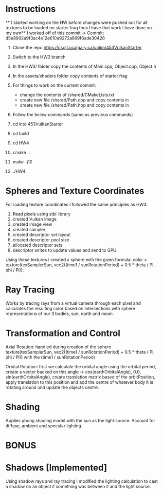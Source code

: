 # Instructions

** I started working on the HW before changes were pushed out for all textures to be loaded on
starter.frag thus I have that work I have done on my own**
I worked off of this commit -> Commit: d5e8902a9f3ac4e12e610e9272a969f6ade30426

1. Clone the repo https://csgit.ucalgary.ca/ualim/453VulkanStarter
2. Switch to the HW3 branch
3. In the HW3/ folder copy the contents of Main.cpp, Object.cpp, Object.h
4. In the assets/shaders folder copy contents of starter.frag
5. For things to work on the current commit:
   - change the contents of /shared/CMakeLists.txt
   - create new file /shared/Path.cpp and copy contents in
   - create new file /shared/Path.hpp and copy contents in

6. Follow the below commands (same as previous commands)
7. cd into 453VulkanStarter
8. cd build
9.  cd HW4
10. cmake ..
11. make -j10
12. ./HW4

# Spheres and Texture Coordinates

For loading texture coordinates I followed the same principles as HW3:
1. Read pixels using stbi library
2. created Vulkan image
3. created image view
4. created sampler
5. created descriptor set layout
6. created descriptor pool size
7. allocated descriptor sets
8. descriptor writes to update values and send to GPU

Using these textures I created a sphere with the given formula:
color = texture(texSamplerSun, vec2((time1 / sunRotationPeriod) + 0.5 \* theta / PI, phi / PI));

# Ray Tracing

Works by tracing rays from a virtual camera through each pixel and calculates the resulting color based on intersections with sphere representations of
our 3 bodies, sun, earth and moon.

# Transformation and Control

Axial Rotation: handled during creation of the sphere texture(texSamplerSun, vec2((time1 / sunRotationPeriod) + 0.5 \* theta / PI, phi / PI)) with the
(time1 / sunRotationPeriod)

Orbital Rotation: first we calculate the orbital angle using the orbital period, create a vector backed on this angle -> cos(earthOrbitalAngle), 0.0, sin(earthOrbitalAngle), create translation matrix based of the orbitPosition, apply translation to this position and add the centre of whatever body
it is rotating around and update the objects centre.

# Shading

Applies phong shading model with the sun as the light source. Account for diffuse, ambient and specular lighting.

# BONUS

# Shadows [Implemented]
Using shadow rays and ray tracing I modified the lighting calculation to cast a shadow on an object if something was between it and the light source.
